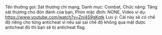 Tên thường gọi: Sát thương chí mạng,
Danh mục: Combat,
Chức năng: Tăng sát thương cho đòn đánh của bạn,
Phím mặc định: NONE,
Video ví dụ: https://www.youtube.com/watch?v=Znj4S9gKqtk
Lưu ý: Cái này sẽ có chế độ riêng cho từng anticheat vì nếu sài sai chế độ không qua mặt được anticheat đó thì bạn sẽ bị anticheat flag.
